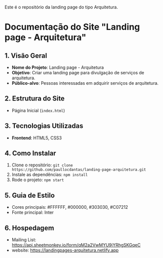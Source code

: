 Este é o repositório da landing page do tipo Arquitetura.

# Documentação do Site "Landing page - Arquitetura"

## 1. Visão Geral
- **Nome do Projeto**: Landing page - Arquitetura
- **Objetivo**: Criar uma landing page para divulgação de serviços de arquitetura.
- **Público-alvo**: Pessoas interessadas em adquirir serviços de arquitetura.

## 2. Estrutura do Site
- Página Inicial (`index.html`)


## 3. Tecnologias Utilizadas
- **Frontend**: HTML5, CSS3


## 4. Como Instalar
1. Clone o repositório: `git clone https://github.com/paullocdantas/landing-page-arquitetura.git`
2. Instale as dependências: `npm install`
3. Rode o projeto: `npm start`

## 5. Guia de Estilo
- Cores principais: #FFFFFF, #000000, #303030, #C07212
- Fonte principal: Inter


## 6. Hospedagem

- Mailing List: https://api.sheetmonkey.io/form/qM2a2VwMYU9jYRhgSKGqeC
- website: https://landingpages-arquitetura.netlify.app
